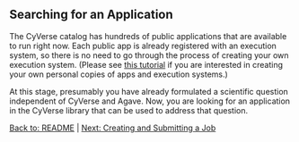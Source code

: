 ## Searching for an Application

The CyVerse catalog has hundreds of public applications that are available to run right now.
Each public app is already registered with an execution system, so there is no need to go through the process of creating your own execution system.
(Please see [this tutorial](https://github.com/iPlantCollaborativeOpenSource/cyverse-sdk) if you are interested in creating your own personal copies of apps and execution systems.)

At this stage, presumably you have already formulated a scientific question independent of CyVerse and Agave. Now, you are looking for an application in the CyVerse library that can be used to address that question.


[Back to: README](../README.md) | [Next: Creating and Submitting a Job](creating_submitting_jobs.md)
